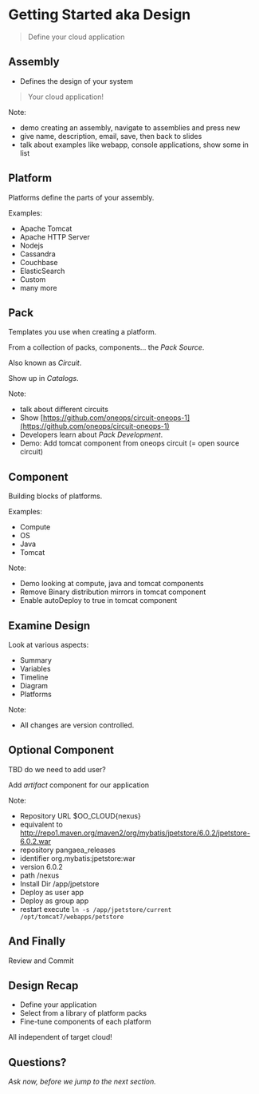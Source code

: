 # Getting Started aka Design

> Define your cloud application


## Assembly
 
- Defines the design of your system

> Your cloud application!

Note: 
- demo creating an assembly, navigate to assemblies and press new
- give name, description, email, save, then back to slides
- talk about examples like webapp, console applications, show some in list


## Platform

Platforms define the parts of your assembly.

Examples:

- Apache Tomcat
- Apache HTTP Server
- Nodejs
- Cassandra
- Couchbase
- ElasticSearch
- Custom
- many more


## Pack

Templates you use when creating a platform.

From a collection of packs, components... the _Pack Source_.

Also known as _Circuit_.

Show up in _Catalogs_.

Note:
- talk about different circuits
- Show [https://github.com/oneops/circuit-oneops-1](https://github.com/oneops/circuit-oneops-1)
- Developers learn about _Pack Development_.
- Demo: Add tomcat component from oneops circuit (= open source circuit)


## Component

Building blocks of platforms.

Examples:

- Compute
- OS
- Java
- Tomcat

Note:
- Demo looking at compute, java and tomcat components
- Remove Binary distribution mirrors in tomcat component
- Enable autoDeploy to true in tomcat component


## Examine Design

Look at various aspects:

- Summary
- Variables
- Timeline
- Diagram
- Platforms

Note:
- All changes are version controlled.


## Optional Component

TBD do we need to add user? 

Add _artifact_ component for our application

Note:
- Repository URL $OO_CLOUD{nexus} 
- equivalent to http://repo1.maven.org/maven2/org/mybatis/jpetstore/6.0.2/jpetstore-6.0.2.war
- repository  pangaea_releases
- identifier  org.mybatis:jpetstore:war
- version 6.0.2
- path /nexus
- Install Dir /app/jpetstore
- Deploy as user app
- Deploy as group  app
- restart execute `ln -s /app/jpetstore/current /opt/tomcat7/webapps/petstore`


## And Finally

Review and Commit


## Design Recap

- Define your application
- Select from a library of platform packs
- Fine-tune components of each platform

All independent of target cloud!


## Questions? 

<em class="yellow">Ask now, before we jump to the next section.</em>

